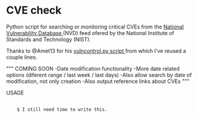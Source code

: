 # CVE check

Python script for searching or monitoring critical CVEs from the <a href=https://nvd.nist.gov/vuln> National Vulnerability Database </a> (NVD) feed ofered by the National Institute of
Standards and Technology (NIST). 

Thanks to @Amet13 for his <a href=https://github.com/Amet13/vulncontrol> vulncontrol.py script </a> from which I've reused a couple lines.


"""
COMING SOON
	-Date modification functionality
	-More date related options (diferent range / last week / last days)
	-Also allow search by date of modification, not only creation 
	-Also output reference links about CVEs
"""



USAGE
<pre>
  <code>
    $ I still need time to write this.
  </code>
</pre>
